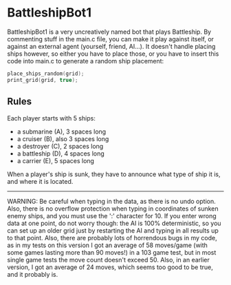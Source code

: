 # BattleshipBot1

BattleshipBot1 is a very uncreatively named bot that plays Battleship. By commenting stuff in the main.c file, you can make it play against itself, or against an external agent (yourself, friend, AI...).
It doesn't handle placing ships however, so either you have to place those, or you have to insert this code into main.c to generate a random ship placement:
```c
place_ships_random(grid);
print_grid(grid, true);
```

## Rules
Each player starts with 5 ships:
- a submarine (A), 3 spaces long
- a cruiser (B), also 3 spaces long
- a destroyer (C), 2 spaces long
- a battleship (D), 4 spaces long
- a carrier (E), 5 spaces long

When a player's ship is sunk, they have to announce what type of ship it is, and where it is located.

---
WARNING: Be careful when typing in the data, as there is no undo option. Also, there is no overflow protection when typing in coordinates of sunken enemy ships, and you must use the ':' character for 10.
If you enter wrong data at one point, do not worry though: the AI is 100% deterministic, so you can set up an older grid just by restarting the AI and typing in all results up to that point.
Also, there are probably lots of horrendous bugs in my code, as in my tests on this version I got an average of 58 moves/game (with some games lasting more than 90 moves!) in a 103 game test, but in most single game tests the move count doesn't exceed 50. Also, in an earlier version, I got an average of 24 moves, which seems too good to be true, and it probably is.
